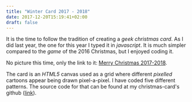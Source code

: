 ```yaml
---
title: "Winter Card 2017 - 2018"
date: 2017-12-20T15:19:41+02:00
draft: false
---
```


It is the time to follow the tradition of creating a _geek christmas card_. As I did last year, the one for this year I typed it in _javascript_. It is much simpler compared to the _game_ of the 2016 Christmas, but I enjoyed coding it.

No picture this time, only the link to it: [Merry Christmas 2017-2018](https://htmlpreview.github.io/?https://github.com/carleshf/christmasCards/blob/master/mc201718.html).

The card is an _HTML5_ canvas used as a grid where different _pixelled_ cartoons appear being drawn pixel-a-pixel. I have coded five different patterns. The source code for that can be found at my christmas-card's github ([link](http://carleshf.github.io/christmasCards/)).